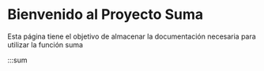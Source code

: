 # Bienvenido al Proyecto Suma

Esta página tiene el objetivo de almacenar la documentación necesaria para utilizar la función suma

:::sum
